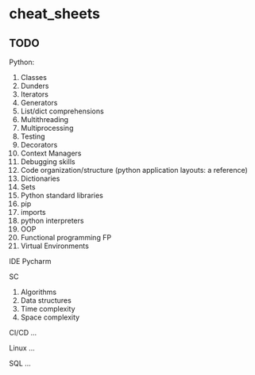 # cheat_sheets

## TODO
Python:
1. Classes
2. Dunders
3. Iterators
4. Generators
5. List/dict comprehensions
6. Multithreading
7. Multiprocessing
8. Testing 
9. Decorators
10. Context Managers
12. Debugging skills
13. Code organization/structure (python application layouts: a reference)
14. Dictionaries
15. Sets
16. Python standard libraries
17. pip
18. imports
19. python interpreters
20. OOP
21. Functional programming FP
22. Virtual Environments

IDE
Pycharm

SC
1. Algorithms
2. Data structures
3. Time complexity
4. Space complexity

CI/CD
...

Linux
...

SQL
...